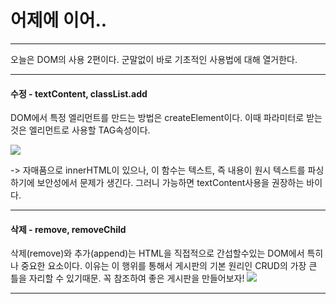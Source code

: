 # 어제에 이어..
___
오늘은 DOM의 사용 2편이다.
군말없이 바로 기초적인 사용법에 대해 열거한다.
___
#### 수정 - textContent, classList.add
DOM에서 특정 엘리먼트를 만드는 방법은 createElement이다.
이때 파라미터로 받는것은 엘리먼트로 사용할 TAG속성이다.

![](https://images.velog.io/images/pp8960/post/75df37b0-9226-4145-84b3-c7febbf43b60/image.png)

-> 자매품으로 innerHTML이 있으나, 이 함수는 텍스트, 
즉 내용이 원시 텍스트를 파싱하기에 보안성에서 문제가 생긴다. 
그러니 가능하면 textContent사용을 권장하는 바이다.
___
#### 삭제 - remove, removeChild
삭제(remove)와 추가(append)는 HTML을 직접적으로 간섭할수있는 DOM에서
특히나 중요한 요소이다. 이유는 이 행위를 통해서 게시판의 기본 원리인 CRUD의 가장 큰 틀을 자리할 수 있기때문. 꼭 참조하여 좋은 게시판을 만들어보자!
![](https://images.velog.io/images/pp8960/post/d11117cd-189c-4e95-8bbb-d88b6fd2a1de/image.png)

___

